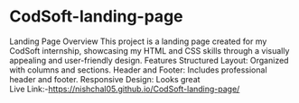 # CodSoft-landing-page
Landing Page Overview This project is a landing page created for my CodSoft internship, showcasing my HTML and CSS skills through a visually appealing and user-friendly design.  Features Structured Layout: Organized with columns and sections. Header and Footer: Includes professional header and footer. Responsive Design: Looks great
<br/>
Live Link:-https://nishchal05.github.io/CodSoft-landing-page/
